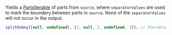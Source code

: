 Yields a [PartsIterable](#partsiterable) of parts from `source`, where `separatorValues` are used to mark the boundary between parts in `source`. None of the `separatorValues` will not occur in the output.

```js
splitOnAny([null, undefined], [1, null, 2, undefined, 3]); // Iterable[[1], [2], [3]]
```
